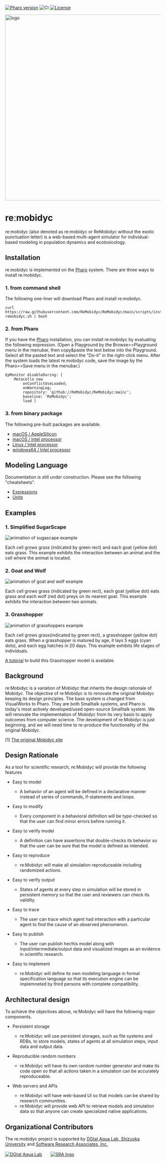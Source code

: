 [![Pharo version](https://img.shields.io/badge/Pharo-10-%23aac9ff.svg)](https://pharo.org/download)
![CI](https://github.com/tomooda/ViennaTalk/actions/workflows/test.yml/badge.svg)
[![License](https://img.shields.io/badge/license-MIT-blue.svg)](https://raw.githubusercontent.com/cormas/cormas/master/LICENSE)

<img alt="logo" src="images/logo-light1.png" width=600>

# reːmobidyc
reːmobidyc (also denoted as re:mobidyc or ReMobidyc without the exotic punctuation letter) is a web-based multi-agent simulator for individual-based modeling in population dynamics and ecotoxicology.

## Installation

reːmobidyc is implemented on the [Pharo](https://pharo.org/) system.
There are three ways to install reːmobidyc.

### 1. from command shell

The following one-liner will download Pharo and install reːmobidyc.

```
curl https://raw.githubusercontent.com/ReMobidyc/ReMobidyc/main/scripts/install-remobidyc.sh | bash
```

### 2. from Pharo

If you have the [Pharo](https://pharo.org/) installation, you can install reːmobidyc by evaluating the following expression.
(Open a Playground by the Browse>>Playground menu in the menubar, then copy&paste the text below into the Playground. Select all the pasted text and select the "Do-it" in the right-click menu. After the system loads the latest reːmobidyc code, save the image by the Pharo>>Save menu in the menubar.)

```
EpMonitor disableDuring: [
	Metacello new
		onConflictUseLoaded;
		onWarningLog;
		repository: 'github://ReMobidyc/ReMobidyc:main/';
		baseline: 'ReMobidyc';
		load ] 
```

### 3. from binary package

The following pre-built packages are available.
* [macOS / AppleSilicon](https://github.com/ReMobidyc/ReMobidyc/releases/download/preview-6/remobidyc-mac-arm64.dmg)
* [macOS / Intel processor](https://github.com/ReMobidyc/ReMobidyc/releases/download/preview-6/remobidyc-mac-x64.dmg)
* [Linux / Intel processor](https://github.com/ReMobidyc/ReMobidyc/releases/download/preview-6/remobidyc-linux-x64.tar.bz2)
* [windows64 / Intel processor](https://github.com/ReMobidyc/ReMobidyc/releases/download/preview-6/remobidyc-win-x64.zip)

## Modeling Language

Documentation is still under construction. Please see the following "cheatsheets".

* [Expressions](docs/cheatsheets/expressions.md)
* [Units](docs/cheatsheets/units.md)

## Examples

### 1. Simplified SugarScape
![animation of sugascape example](images/SugarScape.png)

Each cell grows grass (indicated by green rect) and each goat (yellow dot) eats grass.
This example exhibits the interaction between an animat and the cell where the animat is located.

### 2. Goat and Wolf
![animation of goat and wolf example](images/GoatAndWolf.png)

Each cell grows grass (indicated by green rect), each goat (yellow dot) eats grass and each wolf (red dot) preys on its nearest goat.
This example exhibits the interaction between two animats.

### 3. Grasshopper
![animation of grasshoppers example](images/Grasshoppers.png)

Each cell grows grass(indicated by green rect), a grasshopper (yellow dot) eats grass.
When a grasshopper is matured by age, it lays 5 eggs (cyan dots), and each egg hatches in 20 days.
This example exhibits life stages of individuals.

[A tutorial](Tutorials/Grasshoppers/Grasshoppers.md) to build this Grasshopper model is available.

## Background
reːMobidyc is a variation of Mobidyc that inherits the design rationale
of Mobidyc.
The objective of reːMobidyc is to renovate the original Mobidyc keeping
its design principles.
The base system is changed from VisualWorks to Pharo.
They are both Smalltalk systems, and Pharo is today's most actively
developed/used open-source Smalltalk system.
We will renovate the implementation of Mobidyc from its very basis to
apply outcomes from computer science.
The development of reːMobidyc is just beginning, and we will need time
to re-produce the functionality of the original Mobidyc.

[1] [The original Mobidyc site](https://mobidyc.cnrs.fr/index.php?title=English_summary)

## Design Rationale
As a tool for scientific research, reːMobidyc will provide the following features

* Easy to model
  - A behavior of an agent will be defined in a declarative manner instead of series of commands, if-statements and loops.

* Easy to modify
  - Every component in a behavioral definition will be type-checked so that the user can find minor errors before running it.

* Easy to verify model
  - A definition can have assertions that double-checks its behavior so that the user can be sure that the model is defined as intended.

* Easy to reproduce
  - reːMobidyc will make all simulation reproduceable including randomized actions.

* Easy to verify output
  - States of agents at every step in simulation will be stored in persistent memory so that the user and reviewers can check its validity.

* Easy to trace
  - The user can trace which agent had interaction with a particular agent to find the cause of an observed phenomenon. 

* Easy to publish
  - The user can publish her/his model along with input/intermediate/output data and visualized images as an evidence in scientific research.

* Easy to implement
  - reːMobidyc will define its own modeling language in formal specification language so that its execution engine can be implemneted by third persons with complete compatibility.

## Architectural design
To achieve the objectives above, reːMobidyc will have the following major components.

* Persistent storage
  - reːMobidyc will use persistent storages, such as file systems and RDBs, to store models, states of agents at all simulation steps, input data and output data.

* Reproducible random numbers
  - reːMobidyc will have its own random number generator and make its code open so that all actions taken in a simulation can be accurately reproduceable.

* Web servers and APIs
  - reːMobidyc will have web-based UI so that models can be shared by research communities.
  - reːMobidyc will provide web API to retrieve models and simulation data so that anyone can create specialized native applications.

## Organizational Contributors
The reːmobidyc project is supported by [DGtal Aqua Lab, Shizuoka University](https://wwp.shizuoka.ac.jp/dgtalaqualab/) and [Software Research Associates, Inc.](https://www.sra.co.jp/en/)

[![DGtal Aqua Lab](images/DGTALAQUALAB-logo.png)](https://wwp.shizuoka.ac.jp/dgtalaqualab/)　　[![SRA logo](images/SRA-logo-large.png)](https://www.sra.co.jp/en/)
